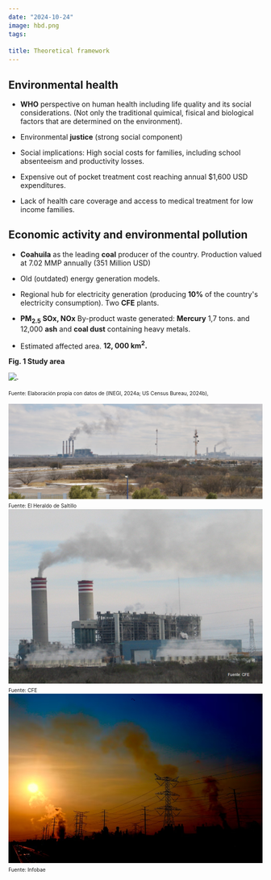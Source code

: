 ```yaml
---
date: "2024-10-24"
image: hbd.png
tags:

title: Theoretical framework
---
```



## Environmental health

* **WHO** perspective on human health including life quality and its social considerations.  (Not only the traditional quimical, fisical and biological factors that are determined on the environment).

* Environmental **justice**  (strong social component)

* Social implications: High social costs for families, including school absenteeism and productivity losses. 

* Expensive out of pocket treatment cost reaching annual $1,600 USD expenditures.

* Lack of health care coverage and access to medical treatment for low income families.  

## Economic activity and environmental pollution

* **Coahuila** as the leading **coal** producer of the country.
Production valued at 7.02 MMP annually (351 Million USD)

* Old (outdated) energy generation models.  

* Regional hub for electricity generation (producing **10%** of the country's electricity consumption). Two **CFE** plants.

* **PM<sub>2.5</sub>  SO</sub>x</sub>, NO</sub>x</sub>** By-product waste generated: **Mercury**   1,7 tons.  and 12,000 **ash** and **coal dust** containing heavy metals. 

* Estimated affected area. **12, 000 km<sup>2</sup>.** 


**Fig. 1 Study area**

<div class="figure">
<img src="{{< blogdown/postref >}}index_flies/figures-html/CFE I y II_v2.jpg" alt="." width="672" />
</div>

<span style="font-size: 10px;">Fuente: Elaboración propia con datos de (INEGI, 2024a; US Census Bureau, 2024b),</span>  

![Coahuila Texas-Border](./images/plantas-cfe.jpg)
<span style="font-size: 10px;">Fuente: El Heraldo de Saltillo</span> 
![Coahuila Texas-Border](./images/cfe1.png)
<span style="font-size: 10px;">Fuente: CFE</span> 
![ ](./images/air-pollution.jpg)
<span style="font-size: 10px;">Fuente: Infobae</span> 

